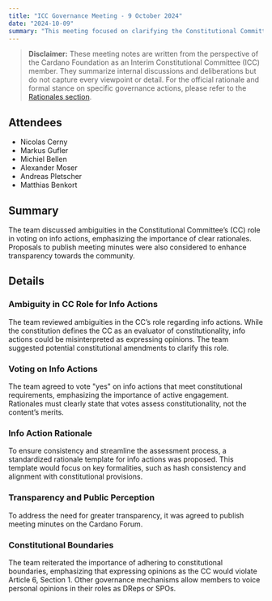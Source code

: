 ```yaml
---
title: "ICC Governance Meeting - 9 October 2024"
date: "2024-10-09"
summary: "This meeting focused on clarifying the Constitutional Committee’s (CC) role in voting on info actions, ensuring clear rationales for decisions, and enhancing transparency by publishing meeting minutes. The team proposed constitutional amendments and a standardized rationale template to improve consistency and adherence to constitutional boundaries."
---
```


> **Disclaimer:** These meeting notes are written from the perspective of the Cardano Foundation as an Interim Constitutional Committee (ICC) member. They summarize internal discussions and deliberations but do not capture every viewpoint or detail. For the official rationale and formal stance on specific governance actions, please refer to the [Rationales section](../Rationales/README.md).

## Attendees  

- Nicolas Cerny  
- Markus Gufler  
- Michiel Bellen  
- Alexander Moser  
- Andreas Pletscher  
- Matthias Benkort  

## Summary  

The team discussed ambiguities in the Constitutional Committee’s (CC) role in voting on info actions, emphasizing the importance of clear rationales. Proposals to publish meeting minutes were also considered to enhance transparency towards the community.

## Details  

### Ambiguity in CC Role for Info Actions  

The team reviewed ambiguities in the CC’s role regarding info actions. While the constitution defines the CC as an evaluator of constitutionality, info actions could be misinterpreted as expressing opinions. The team suggested potential constitutional amendments to clarify this role.

### Voting on Info Actions  

The team agreed to vote "yes" on info actions that meet constitutional requirements, emphasizing the importance of active engagement. Rationales must clearly state that votes assess constitutionality, not the content’s merits.

### Info Action Rationale  

To ensure consistency and streamline the assessment process, a standardized rationale template for info actions was proposed. This template would focus on key formalities, such as hash consistency and alignment with constitutional provisions.

### Transparency and Public Perception  

To address the need for greater transparency, it was agreed to publish meeting minutes on the Cardano Forum.

### Constitutional Boundaries  

The team reiterated the importance of adhering to constitutional boundaries, emphasizing that expressing opinions as the CC would violate Article 6, Section 1. Other governance mechanisms allow members to voice personal opinions in their roles as DReps or SPOs.